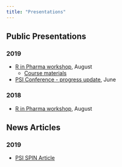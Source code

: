 ```yaml
---
title: "Presentations"
---
```


## Public Presentations

### 2019

* [R in Pharma workshop](/presentations/rpharma_2019.pdf), August
    - [Course materials](https://github.com/pharmaR/rpharma2019)
* [PSI Conference - progress update](/presentations/validation_hub.pdf), June


### 2018

* [R in Pharma workshop](/presentations/R_Validation_Workshop.pdf), August



## News Articles

### 2019

* [PSI SPIN Article](/presentations/spin_r_validation.pdf)